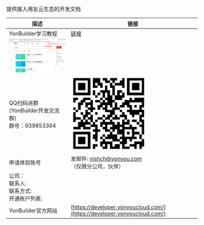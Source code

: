 提供接入用友云生态的开发文档



描述|链接
---|---
YonBuilder学习教程|[链接](https://www.imotian.com/motianweb/search?inVule=yonbuilder)
|<img width="300px" src="images/1.png"/>
QQ扫码进群(YonBuilder开发交流群)<br>群号：939853364 |<img width="200px" src="/images/yb.png"/>
申请体验账号|发邮件:  nishch@yonyou.com  （仅限分公司，伙伴）
| 公司：<br> 联系人: <br>   联系方式:  <br> 开通账户列表: <br> 
YonBuilder官方网站|[https://developer.yonyoucloud.com/](https://developer.yonyoucloud.com/)         


